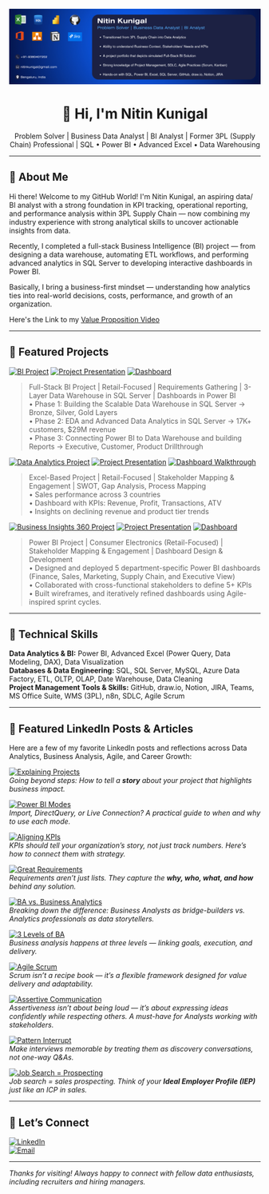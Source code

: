 <p align="center">
  <img src="https://github.com/nitinskunigal/nitinskunigal/blob/main/docs/LinkedIn_Banner_Data_Analyst_16.png?raw=true" alt="Nitin Kunigal | Aspiring Data Analyst" />
</p>

<h1 align="center">👋 Hi, I'm Nitin Kunigal</h1>
<p align="center">
  Problem Solver | Business Data Analyst | BI Analyst | Former 3PL (Supply Chain) Professional | SQL • Power BI • Advanced Excel • Data Warehousing
</p>

---

## 🚀 About Me

Hi there! Welcome to my GitHub World! I'm Nitin Kunigal, an aspiring data/ BI analyst with a strong foundation in KPI tracking, operational reporting, and performance analysis within 3PL Supply Chain — now combining my industry experience with strong analytical skills to uncover actionable insights from data.

Recently, I completed a full-stack Business Intelligence (BI) project — from designing a data warehouse, automating ETL workflows, and performing advanced analytics in SQL Server to developing interactive dashboards in Power BI. 

Basically, I bring a business-first mindset — understanding how analytics ties into real-world decisions, costs, performance, and growth of an organization.

Here's the Link to my [Value Proposition Video](https://share.vidyard.com/watch/651WB22fiPUPS7dkpqUXMw)

---

## 💼 Featured Projects

[![BI Project](https://img.shields.io/badge/Full%20Stack%20Business%20Intelligence:%20SQL%20Data%20Warehouse%20&%20Analytics-0A66C2?style=for-the-badge)](https://github.com/nitinskunigal/Full-Stack-Business-Intelligence-Project) [![Project Presentation](https://img.shields.io/badge/Project%20Presentation-0A66C2?style=for-the-badge)](https://www.youtube.com/watch?v=Kspob_lGIaA&t=429s) [![Dashboard](https://img.shields.io/badge/Dashboard-0A66C2?style=for-the-badge)](https://app.powerbi.com/view?r=eyJrIjoiNDdlNTViNmItZDZkNC00N2FkLWE2N2EtYzdjOWZkOGIwNTRiIiwidCI6ImM2ZTU0OWIzLTVmNDUtNDAzMi1hYWU5LWQ0MjQ0ZGM1YjJjNCJ9)

> Full-Stack BI Project | Retail-Focused | Requirements Gathering | 3-Layer Data Warehouse in SQL Server | Dashboards in Power BI  
• Phase 1: Building the Scalable Data Warehouse in SQL Server → Bronze, Silver, Gold Layers  
• Phase 2: EDA and Advanced Data Analytics in SQL Server → 17K+ customers, $29M revenue  
• Phase 3: Connecting Power BI to Data Warehouse and building Reports → Executive, Customer, Product Drillthrough

[![Data Analytics Project](https://img.shields.io/badge/ValueFrenzy%20Business%20Data%20Analytics-0A66C2?style=for-the-badge)](https://github.com/nitinskunigal/ValueFrenzy-Business-Data-Analytics-Project) [![Project Presentation](https://img.shields.io/badge/Project%20Presentation-0A66C2?style=for-the-badge)](https://www.youtube.com/watch?v=Az6ufdAVnsk) [![Dashboard Walkthrough](https://img.shields.io/badge/Dashboard%20Walkthrough-0A66C2?style=for-the-badge)](https://www.youtube.com/watch?v=qS3CEB98nJw)

> Excel-Based Project | Retail-Focused | Stakeholder Mapping & Engagement | SWOT, Gap Analysis, Process Mapping  
• Sales performance across 3 countries  
• Dashboard with KPIs: Revenue, Profit, Transactions, ATV  
• Insights on declining revenue and product tier trends

[![Business Insights 360 Project](https://img.shields.io/badge/AtliQ%20Global%20Business%20Insights%20360-0A66C2?style=for-the-badge)](https://github.com/nitinskunigal/AtliQ-Global-Business-Insights-360-Project) [![Project Presentation](https://img.shields.io/badge/Project%20Presentation-0A66C2?style=for-the-badge)](https://vimeo.com/1056727233/176f40873a?ts=0&share=copy) [![Dashboard](https://img.shields.io/badge/Dashboard-0A66C2?style=for-the-badge)](https://app.powerbi.com/view?r=eyJrIjoiZDJmZjFlODUtZDNkZi00OGZmLThiYTgtYzE1ZWFjZTcxNTg2IiwidCI6ImM2ZTU0OWIzLTVmNDUtNDAzMi1hYWU5LWQ0MjQ0ZGM1YjJjNCJ9)

> Power BI Project | Consumer Electronics (Retail-Focused) | Stakeholder Mapping & Engagement | Dashboard Design & Development  
• Designed and deployed 5 department-specific Power BI dashboards (Finance, Sales, Marketing, Supply Chain, and Executive View)  
• Collaborated with cross-functional stakeholders to define 5+ KPIs   
• Built wireframes, and iteratively refined dashboards using Agile-inspired sprint cycles.

---

## 🧰 Technical Skills

**Data Analytics & BI:** Power BI, Advanced Excel (Power Query, Data Modeling, DAX), Data Visualization  
**Databases & Data Engineering:** SQL, SQL Server, MySQL, Azure Data Factory, ETL, OLTP, OLAP, Date Warehouse, Data Cleaning  
**Project Management Tools & Skills:** GitHub, draw.io, Notion, JIRA, Teams, MS Office Suite, WMS (3PL), n8n, SDLC, Agile Scrum

---

## 📝 Featured LinkedIn Posts & Articles  

Here are a few of my favorite LinkedIn posts and reflections across Data Analytics, Business Analysis, Agile, and Career Growth:  

[![Explaining Projects](https://img.shields.io/badge/How%20to%20Explain%20a%20Data%20Analytics%20Project%20in%20Interviews-0A66C2?style=for-the-badge)](https://www.linkedin.com/posts/nitinkunigal_dataanalytics-interviewtips-careergrowth-activity-7303287179810619392-4mSu/)  
*Going beyond steps: How to tell a **story** about your project that highlights business impact.*  

[![Power BI Modes](https://img.shields.io/badge/Storage%20%26%20Connection%20Modes%20in%20Power%20BI-0A66C2?style=for-the-badge)](https://www.linkedin.com/pulse/storage-connection-modes-power-bi-comprehensive-guide-nitin-kunigal-bf4re/)  
*Import, DirectQuery, or Live Connection? A practical guide to when and why to use each mode.*  

[![Aligning KPIs](https://img.shields.io/badge/Aligning%20KPIs%20with%20Strategy%3A%20Proven%20Practices-0A66C2?style=for-the-badge)](https://www.linkedin.com/posts/nitinkunigal_aligning-kpis-with-strategy-for-business-activity-7263549023473614848-IAf_/)  
*KPIs should tell your organization’s story, not just track numbers. Here’s how to connect them with strategy.*  

[![Great Requirements](https://img.shields.io/badge/The%20Secret%20Behind%20Great%20Requirements-0A66C2?style=for-the-badge)](https://www.linkedin.com/posts/nitinkunigal_projectmanagement-requirements-requirementsgathering-activity-7313137221874733057-Eym8/)  
*Requirements aren’t just lists. They capture the **why, who, what, and how** behind any solution.*  

[![BA vs. Business Analytics](https://img.shields.io/badge/Business%20Analysis%20vs.%20Analytics%3A%20Busting%20Myths-0A66C2?style=for-the-badge)](https://www.linkedin.com/posts/nitinkunigal_businessanalysis-businessanalyst-businessanalytics-activity-7269922177758453762-I05c/)  
*Breaking down the difference: Business Analysts as bridge-builders vs. Analytics professionals as data storytellers.*  

[![3 Levels of BA](https://img.shields.io/badge/The%203%20Levels%20of%20Business%20Analysis-0A66C2?style=for-the-badge)](https://www.linkedin.com/posts/nitinkunigal_businessanalysis-businessanalyst-strategy-activity-7305201736426663936-NJS3/)  
*Business analysis happens at three levels — linking goals, execution, and delivery.*  

[![Agile Scrum](https://img.shields.io/badge/Agile%20Scrum%3A%20It’s%20a%20Framework%2C%20Not%20a%20Methodology-0A66C2?style=for-the-badge)](https://www.linkedin.com/posts/nitinkunigal_agile-scrum-agilescrum-activity-7282623880085553152-An6u/)  
*Scrum isn’t a recipe book — it’s a flexible framework designed for value delivery and adaptability.*  

[![Assertive Communication](https://img.shields.io/badge/Assertive%20Communication%3A%20The%20Secret%20to%20Workplace%20Harmony-0A66C2?style=for-the-badge)](https://www.linkedin.com/posts/nitinkunigal_careergrowth-professionalskills-workplacetips-activity-7271759917437403136-lbyN/)  
*Assertiveness isn’t about being loud — it’s about expressing ideas confidently while respecting others. A must-have for Analysts working with stakeholders.*  

[![Pattern Interrupt](https://img.shields.io/badge/Break%20the%20Interview%20Routine%20with%20Pattern%20Interrupt-0A66C2?style=for-the-badge)](https://www.linkedin.com/posts/nitinkunigal_jobinterviews-careertips-interviewtips-activity-7284532656103424000-KgA2/)  
*Make interviews memorable by treating them as discovery conversations, not one-way Q&As.*  

[![Job Search = Prospecting](https://img.shields.io/badge/Job%20Search%20%3D%20Outbound%20Sales%20Prospecting%3F-0A66C2?style=for-the-badge)](https://www.linkedin.com/posts/nitinkunigal_jobsearch-jobsearchstrategies-jobsearchtips-activity-7278036746573910019-z63q/)  
*Job search = sales prospecting. Think of your **Ideal Employer Profile (IEP)** just like an ICP in sales.*  

---

## 🤝 Let’s Connect  

[![LinkedIn](https://img.shields.io/badge/LinkedIn-0A66C2?style=for-the-badge&logo=linkedin&logoColor=white)](https://www.linkedin.com/in/nitinkunigal/)  
[![Email](https://img.shields.io/badge/Email-D14836?style=for-the-badge&logo=gmail&logoColor=white)](mailto:nitinkunigal@gmail.com)  

---

_Thanks for visiting! Always happy to connect with fellow data enthusiasts, including recruiters and hiring managers._
